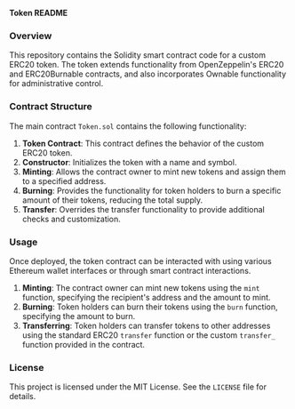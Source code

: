 **Token README**

### Overview
This repository contains the Solidity smart contract code for a custom ERC20 token. The token extends functionality from OpenZeppelin's ERC20 and ERC20Burnable contracts, and also incorporates Ownable functionality for administrative control.

### Contract Structure
The main contract `Token.sol` contains the following functionality:

1. **Token Contract**: This contract defines the behavior of the custom ERC20 token.
2. **Constructor**: Initializes the token with a name and symbol.
3. **Minting**: Allows the contract owner to mint new tokens and assign them to a specified address.
4. **Burning**: Provides the functionality for token holders to burn a specific amount of their tokens, reducing the total supply.
5. **Transfer**: Overrides the transfer functionality to provide additional checks and customization.


### Usage
Once deployed, the token contract can be interacted with using various Ethereum wallet interfaces or through smart contract interactions.

1. **Minting**: The contract owner can mint new tokens using the `mint` function, specifying the recipient's address and the amount to mint.
2. **Burning**: Token holders can burn their tokens using the `burn` function, specifying the amount to burn.
3. **Transferring**: Token holders can transfer tokens to other addresses using the standard ERC20 `transfer` function or the custom `transfer_` function provided in the contract.

### License
This project is licensed under the MIT License. See the `LICENSE` file for details.

